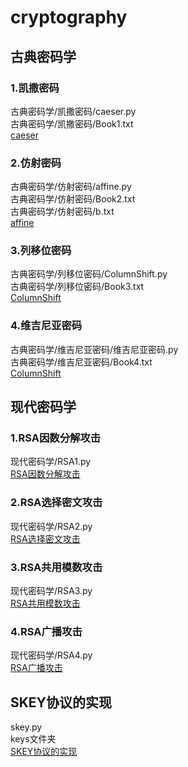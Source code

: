 # cryptography
## 古典密码学
### 1.凯撒密码
古典密码学/凯撒密码/caeser.py  
古典密码学/凯撒密码/Book1.txt  
[caeser](https://github.com/Celint/cryptography/tree/master/古典密码学/凯撒密码)
### 2.仿射密码
古典密码学/仿射密码/affine.py  
古典密码学/仿射密码/Book2.txt  
古典密码学/仿射密码/b.txt  
[affine](https://github.com/Celint/cryptography/tree/master/古典密码学/仿射密码)
### 3.列移位密码
古典密码学/列移位密码/ColumnShift.py  
古典密码学/列移位密码/Book3.txt  
[ColumnShift](https://github.com/Celint/cryptography/tree/master/古典密码学/列移位密码)
### 4.维吉尼亚密码
古典密码学/维吉尼亚密码/维吉尼亚密码.py  
古典密码学/维吉尼亚密码/Book4.txt  
[ColumnShift](https://github.com/Celint/cryptography/tree/master/古典密码学/维吉尼亚密码)
## 现代密码学
### 1.RSA因数分解攻击
现代密码学/RSA1.py  
[RSA因数分解攻击](https://github.com/Celint/cryptography/tree/master/现代密码学)
### 2.RSA选择密文攻击
现代密码学/RSA2.py  
[RSA选择密文攻击](https://github.com/Celint/cryptography/tree/master/现代密码学)
### 3.RSA共用模数攻击
现代密码学/RSA3.py  
[RSA共用模数攻击](https://github.com/Celint/cryptography/tree/master/现代密码学)
### 4.RSA广播攻击
现代密码学/RSA4.py  
[RSA广播攻击](https://github.com/Celint/cryptography/tree/master/现代密码学)
## SKEY协议的实现
skey.py  
keys文件夹  
[SKEY协议的实现](https://github.com/Celint/cryptography/tree/master/skey.py)